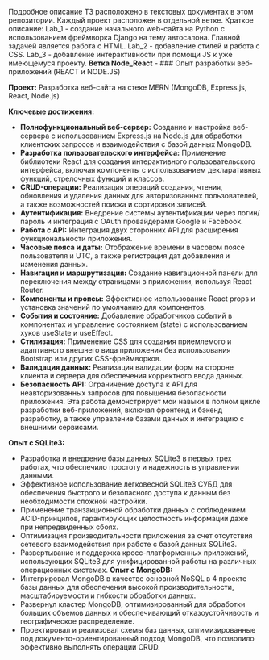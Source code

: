 Подробное описание ТЗ расположено в текстовых документах в этом репозитории. Каждый проект расположен в отдельной ветке. 
Краткое описание:
Lab_1 - создание начального web-сайта на Python с использованием фреймворка Django на тему автосалона. Главной задачей является работа с HTML.
Lab_2 - добавление стилей и работа с CSS. 
Lab_3 - добавление интерактивности при помощи JS к уже имеющемуся проекту.
**Ветка Node_React** - ### Опыт разработки веб-приложений (REACT и NODE.JS)

**Проект:** Разработка веб-сайта на стеке MERN (MongoDB, Express.js, React, Node.js)

**Ключевые достижения:**

- **Полнофункциональный веб-сервер:** Создание и настройка веб-сервера с использованием Express.js на Node.js для обработки клиентских запросов и взаимодействия с базой данных MongoDB.
- **Разработка пользовательского интерфейса:** Применение библиотеки React для создания интерактивного пользовательского интерфейса, включая компоненты с использованием декларативных функций, стрелочных функций и классов.
- **CRUD-операции:** Реализация операций создания, чтения, обновления и удаления данных для авторизованных пользователей, а также возможностей поиска и сортировки записей.
- **Аутентификация:** Внедрение системы аутентификации через логин/пароль и интеграция с OAuth провайдерами Google и Facebook.
- **Работа с API:** Интеграция двух сторонних API для расширения функциональности приложения.
- **Часовые пояса и даты:** Отображение времени в часовом поясе пользователя и UTC, а также регистрация дат добавления и изменения данных.
- **Навигация и маршрутизация:** Создание навигационной панели для переключения между страницами в приложении, используя React Router.
- **Компоненты и пропсы:** Эффективное использование React props и установка значений по умолчанию для компонентов.
- **События и состояние:** Добавление обработчиков событий в компонентах и управление состоянием (state) с использованием хуков useState и useEffect.
- **Стилизация:** Применение CSS для создания приемлемого и адаптивного внешнего вида приложения без использования Bootstrap или других CSS-фреймворков.
- **Валидация данных:** Реализация валидации форм на стороне клиента и сервера для обеспечения корректного ввода данных.
- **Безопасность API:** Ограничение доступа к API для неавторизованных запросов для повышения безопасности приложения.
Эта работа демонстрирует мои навыки в полном цикле разработки веб-приложений, включая фронтенд и бэкенд разработку, а также управление базами данных и интеграцию с внешними сервисами.


**Опыт с SQLite3:**
- Разработка и внедрение базы данных SQLite3 в первых трех работах, что обеспечило простоту и надежность в управлении данными.
- Эффективное использование легковесной SQLite3 СУБД для обеспечения быстрого и безопасного доступа к данным без необходимости сложной настройки.
- Применение транзакционной обработки данных с соблюдением ACID-принципов, гарантирующих целостность информации даже при непредвиденных сбоях.
- Оптимизация производительности приложения за счет отсутствия сетевого взаимодействия при работе с базой данных SQLite3.
- Развертывание и поддержка кросс-платформенных приложений, использующих SQLite3 для унифицированной работы на различных операционных системах.
  **Опыт с MongoDB:**
- Интегрировал MongoDB в качестве основной NoSQL в 4 проекте базы данных для обеспечения высокой производительности, масштабируемости и гибкости обработки данных.
- Развернул кластер MongoDB, оптимизированный для обработки больших объемов данных и обеспечивающий отказоустойчивость и географическое распределение.
- Проектировал и реализовал схемы баз данных, оптимизированные под документо-ориентированный подход MongoDB, что позволило эффективно выполнять операции CRUD.
